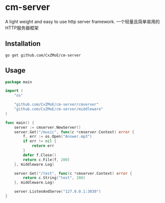 # cm-server
A light weight and easy to use http server framework. 一个轻量且简单易用的HTTP服务器框架

## Installation

``` shell
go get github.com/CxZMoE/cm-server
```

## Usage

``` go
package main

import (
	"os"

	"github.com/CxZMoE/cm-server/cmserver"
	"github.com/CxZMoE/cm-server/middleware"
)

func main() {
	server := cmserver.NewServer()
	server.Get("/music", func(c *cmserver.Context) error {
		f, err := os.Open("Answer.mp3")
		if err != nil {
			return err
		}
		defer f.Close()
		return c.File(f, 200)
	}, middleware.Log)

	server.Get("/test", func(c *cmserver.Context) error {
		return c.String("test", 200)
	}, middleware.Log)

	server.ListenAndServe("127.0.0.1:3030")
}
```
